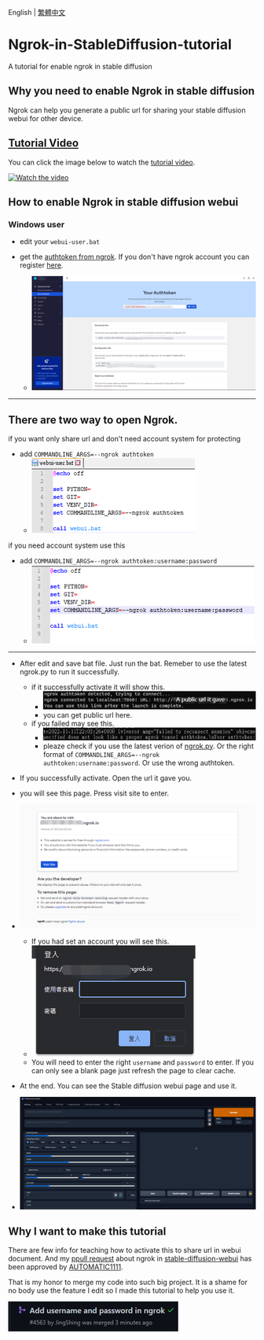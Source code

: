 English | [繁體中文](README_TCH.md)
# Ngrok-in-StableDiffusion-tutorial
A tutorial for enable ngrok in stable diffusion

## Why you need to enable Ngrok in stable diffusion
Ngrok can help you generate a public url for sharing your stable diffusion webui for other device.
## [Tutorial Video](https://youtu.be/Dgcz315UjbM)
You can click the image below to watch the [tutorial video](https://youtu.be/Dgcz315UjbM).

<a href="http://www.youtube.com/watch?feature=player_embedded&v=Dgcz315UjbM" target="_blank">
 <img src="http://img.youtube.com/vi/Dgcz315UjbM/mqdefault.jpg" alt="Watch the video"/>
</a>

## How to enable Ngrok in stable diffusion webui
### Windows user
* edit your ```webui-user.bat```

* get the [authtoken from ngrok](https://dashboard.ngrok.com/get-started/your-authtoken). If you don't have ngrok account you can register [here](https://ngrok.com/).
  * ![authtoken](sample/authtoken.png)

---
## There are two way to open Ngrok.

if you want only share url and don't need account system for protecting

* add ```COMMANDLINE_ARGS=--ngrok authtoken```
  * ![sample](sample/auth_only.png)

if you need account system use this

* add ```COMMANDLINE_ARGS=--ngrok authtoken:username:password```
  * ![pw](sample/pw.png)
---
* After edit and save bat file. Just run the bat. Remeber to use the latest ngrok.py to run it successfully.
  * if it successfully activate it will show this.
    * ![success](sample/ngrok_hint.png)
    * you can get public url here.
  * if you failed may see this.
    * ![fail](sample/fail.png)
    * pleaze check if you use the latest verion of [ngrok.py](modules/ngrok.py). Or the right format of ```COMMANDLINE_ARGS=--ngrok authtoken:username:password```. Or use the wrong authtoken.
    
* If you successfully activate. Open the url it gave you.
 * you will see this page. Press visit site to enter.
 * ![page](sample/page.png)
   * If you had set an account you will see this.
   * ![pw](sample/page_pw.png)
   * You will need to enter the right ```username``` and ```password``` to enter. If you can only see a blank page just refresh the page to clear cache.
* At the end. You can see the Stable diffusion webui page and use it. 
 * ![sd](sample/sd.png)
## Why I want to make this tutorial
There are few info for teaching how to activate this to share url in webui document. And my [ppull request](https://github.com/AUTOMATIC1111/stable-diffusion-webui/pull/4563) about ngrok in [stable-diffusion-webui](https://github.com/AUTOMATIC1111/stable-diffusion-webui) has been approved by [AUTOMATIC1111](https://github.com/AUTOMATIC1111). 

That is my honor to merge my code into such big project. It is a shame for no body use the feature I edit so I made this tutorial to help you use it.

![merge](sample/merge.png)
